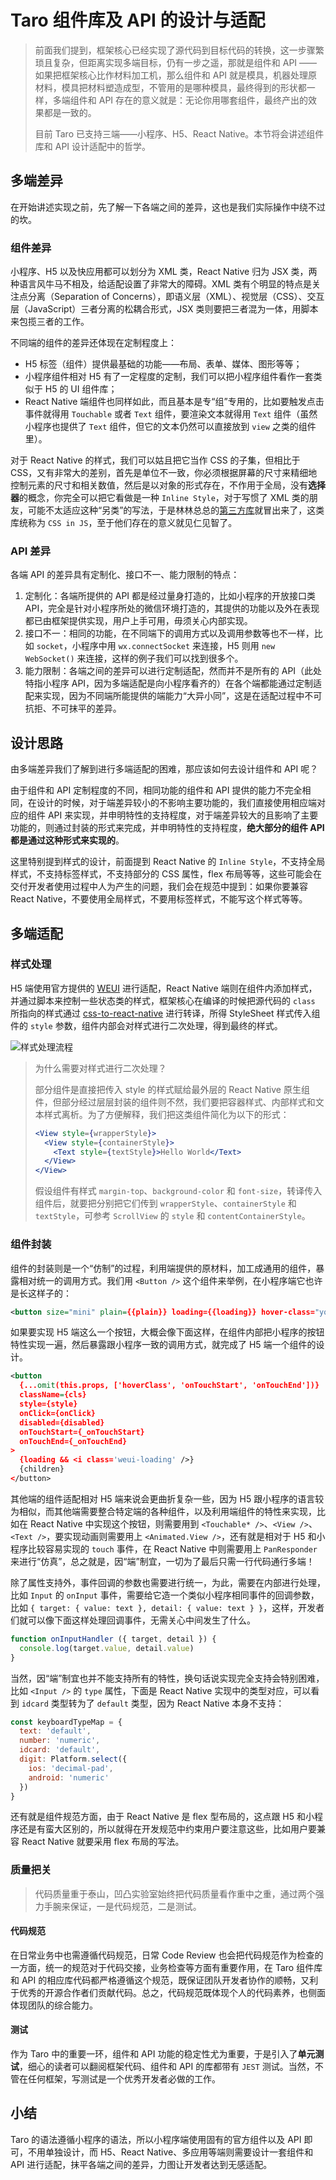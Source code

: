 # Taro 组件库及 API 的设计与适配

> 前面我们提到，框架核心已经实现了源代码到目标代码的转换，这一步骤繁琐且复杂，但距离实现多端目标，仍有一步之遥，那就是组件和 API —— 如果把框架核心比作材料加工机，那么组件和 API 就是模具，机器处理原材料，模具把材料塑造成型，不管用的是哪种模具，最终得到的形状都一样，多端组件和 API 存在的意义就是：无论你用哪套组件，最终产出的效果都是一致的。
> 
> 目前 Taro 已支持三端——小程序、H5、React Native。本节将会讲述组件库和 API 设计适配中的哲学。

## 多端差异

在开始讲述实现之前，先了解一下各端之间的差异，这也是我们实际操作中绕不过的坎。

### 组件差异

小程序、H5 以及快应用都可以划分为 XML 类，React Native 归为 JSX 类，两种语言风牛马不相及，给适配设置了非常大的障碍。XML 类有个明显的特点是关注点分离（Separation of Concerns），即语义层（XML）、视觉层（CSS）、交互层（JavaScript）三者分离的松耦合形式，JSX 类则要把三者混为一体，用脚本来包揽三者的工作。

不同端的组件的差异还体现在定制程度上：

- H5 标签（组件）提供最基础的功能——布局、表单、媒体、图形等等；
- 小程序组件相对 H5 有了一定程度的定制，我们可以把小程序组件看作一套类似于 H5 的 UI 组件库；
- React Native 端组件也同样如此，而且基本是专“组”专用的，比如要触发点击事件就得用 `Touchable` 或者 `Text` 组件，要渲染文本就得用 `Text` 组件（虽然小程序也提供了 `Text` 组件，但它的文本仍然可以直接放到 `view` 之类的组件里）。

对于 React Native 的样式，我们可以姑且把它当作 CSS 的子集，但相比于 CSS，又有非常大的差别，首先是单位不一致，你必须根据屏幕的尺寸来精细地控制元素的尺寸和相关数值，然后是以对象的形式存在，不作用于全局，没有**选择器**的概念，你完全可以把它看做是一种 `Inline Style`，对于写惯了 XML 类的朋友，可能不太适应这种“另类”的写法，于是林林总总的[第三方库](https://github.com/MicheleBertoli/css-in-js)就冒出来了，这类库统称为 `CSS in JS`，至于他们存在的意义就见仁见智了。

### API 差异

各端 API 的差异具有定制化、接口不一、能力限制的特点：

1. 定制化：各端所提供的 API 都是经过量身打造的，比如小程序的开放接口类 API，完全是针对小程序所处的微信环境打造的，其提供的功能以及外在表现都已由框架提供实现，用户上手可用，毋须关心内部实现。
2. 接口不一：相同的功能，在不同端下的调用方式以及调用参数等也不一样，比如 `socket`，小程序中用 `wx.connectSocket` 来连接，H5 则用 `new WebSocket()` 来连接，这样的例子我们可以找到很多个。
3. 能力限制：各端之间的差异可以进行定制适配，然而并不是所有的 API（此处特指小程序 API，因为多端适配是向小程序看齐的）在各个端都能通过定制适配来实现，因为不同端所能提供的端能力“大异小同”，这是在适配过程中不可抗拒、不可抹平的差异。

## 设计思路

由多端差异我们了解到进行多端适配的困难，那应该如何去设计组件和 API 呢？

由于组件和 API 定制程度的不同，相同功能的组件和 API 提供的能力不完全相同，在设计的时候，对于端差异较小的不影响主要功能的，我们直接使用相应端对应的组件 API 来实现，并申明特性的支持程度，对于端差异较大的且影响了主要功能的，则通过封装的形式来完成，并申明特性的支持程度，**绝大部分的组件 API 都是通过这种形式来实现的**。

这里特别提到样式的设计，前面提到 React Native 的 `Inline Style`，不支持全局样式，不支持标签样式，不支持部分的 CSS 属性，flex 布局等等，这些可能会在交付开发者使用过程中人为产生的问题，我们会在规范中提到：如果你要兼容 React Native，不要使用全局样式，不要用标签样式，不能写这个样式等等。

## 多端适配

### 样式处理

H5 端使用官方提供的 [WEUI](https://github.com/Tencent/weui) 进行适配，React Native 端则在组件内添加样式，并通过脚本来控制一些状态类的样式，框架核心在编译的时候把源代码的 `class` 所指向的样式通过 [css-to-react-native](https://github.com/styled-components/css-to-react-native) 进行转译，所得 StyleSheet 样式传入组件的 `style` 参数，组件内部会对样式进行二次处理，得到最终的样式。

![样式处理流程](https://user-gold-cdn.xitu.io/2018/10/8/1665155932b630fe?w=958&h=718&f=png&s=47989)

> 为什么需要对样式进行二次处理？
>
> 部分组件是直接把传入 style 的样式赋给最外层的 React Native 原生组件，但部分经过层层封装的组件则不然，我们要把容器样式、内部样式和文本样式离析。为了方便解释，我们把这类组件简化为以下的形式：
> 
> ``` jsx
> <View style={wrapperStyle}>
>   <View style={containerStyle}>
>     <Text style={textStyle}>Hello World</Text>
>   </View>
> </View>
> ```
>
> 假设组件有样式 `margin-top`、`background-color` 和 `font-size`，转译传入组件后，就要把分别把它们传到 `wrapperStyle`、`containerStyle` 和 `textStyle`，可参考 `ScrollView` 的 `style` 和 `contentContainerStyle`。

### 组件封装

组件的封装则是一个“仿制”的过程，利用端提供的原材料，加工成通用的组件，暴露相对统一的调用方式。我们用 `<Button />` 这个组件来举例，在小程序端它也许是长这样子的：

``` xml
<button size="mini" plain={{plain}} loading={{loading}} hover-class="you-hover-me"></button>
```

如果要实现 H5 端这么一个按钮，大概会像下面这样，在组件内部把小程序的按钮特性实现一遍，然后暴露跟小程序一致的调用方式，就完成了 H5 端一个组件的设计。

``` xml
<button
  {...omit(this.props, ['hoverClass', 'onTouchStart', 'onTouchEnd'])}
  className={cls}
  style={style}
  onClick={onClick}
  disabled={disabled}
  onTouchStart={_onTouchStart}
  onTouchEnd={_onTouchEnd}
>
  {loading && <i class='weui-loading' />}
  {children}
</button>
```

其他端的组件适配相对 H5 端来说会更曲折复杂一些，因为 H5 跟小程序的语言较为相似，而其他端需要整合特定端的各种组件，以及利用端组件的特性来实现，比如在 React Native 中实现这个按钮，则需要用到 `<Touchable* />`、`<View />`、`<Text />`，要实现动画则需要用上 `<Animated.View />`，还有就是相对于 H5 和小程序比较容易实现的 `touch` 事件，在 React Native 中则需要用上 `PanResponder` 来进行“仿真”，总之就是，因“端”制宜，一切为了最后只需一行代码通行多端！

除了属性支持外，事件回调的参数也需要进行统一，为此，需要在内部进行处理，比如 `Input` 的 `onInput` 事件，需要给它造一个类似小程序相同事件的回调参数，比如 `{ target: { value: text }, detail: { value: text } }`，这样，开发者们就可以像下面这样处理回调事件，无需关心中间发生了什么。

``` JavaScript
function onInputHandler ({ target, detail }) {
  console.log(target.value, detail.value)
}
```

当然，因“端”制宜也并不能支持所有的特性，换句话说实现完全支持会特别困难，比如 `<Input />` 的 `type` 属性，下面是 React Native 实现中的类型对应，可以看到 `idcard` 类型转为了 `default` 类型，因为 React Native 本身不支持：

``` JavaScript
const keyboardTypeMap = {
  text: 'default',
  number: 'numeric',
  idcard: 'default',
  digit: Platform.select({
    ios: 'decimal-pad',
    android: 'numeric'
  })
}
```

还有就是组件规范方面，由于 React Native 是 flex 型布局的，这点跟 H5 和小程序还是有蛮大区别的，所以就得在开发规范中约束用户要注意这些，比如用户要兼容 React Native 就要采用 flex 布局的写法。

### 质量把关

> 代码质量重于泰山，凹凸实验室始终把代码质量看作重中之重，通过两个强力手腕来保证，一是代码规范，二是测试。

#### 代码规范

在日常业务中也需遵循代码规范，日常 Code Review 也会把代码规范作为检查的一方面，统一的规范对于代码交接，业务检查等方面有重要作用，在 Taro 组件库和 API 的相应库代码都严格遵循这个规范，既保证团队开发者协作的顺畅，又利于优秀的开源合作者们贡献代码。总之，代码规范既体现个人的代码素养，也侧面体现团队的综合能力。

#### 测试

作为 Taro 中的重要一环，组件和 API 功能的稳定性尤为重要，于是引入了**单元测试**，细心的读者可以翻阅框架代码、组件和 API 的库都带有 `JEST` 测试。当然，不管在任何框架，写测试是一个优秀开发者必做的工作。

## 小结

Taro 的语法遵循小程序的语法，所以小程序端使用固有的官方组件以及 API 即可，不用单独设计，而 H5、React Native、多应用等端则需要设计一套组件和 API 进行适配，抹平各端之间的差异，力图让开发者达到无感适配。